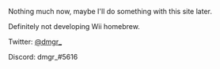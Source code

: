 Nothing much now, maybe I'll do something with this site later.

Definitely not developing Wii homebrew. 

Twitter: [@dmgr_](https://twitter.com/dmgr_)

Discord: dmgr_#5616
